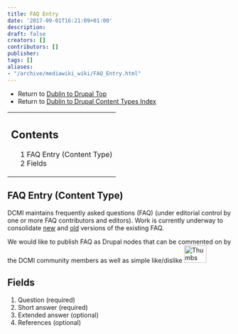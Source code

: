 ```yaml
---
title: FAQ Entry
date: '2017-09-01T16:21:09+01:00'
description: 
draft: false
creators: []
contributors: []
publisher: 
tags: []
aliases:
- "/archive/mediawiki_wiki/FAQ_Entry.html"
---
```


- Return to [Dublin to Drupal Top](/archive/mediawiki_wiki/DublinToDrupal_Project "DublinToDrupal Project")
- Return to [Dublin to Drupal Content Types Index](/archive/mediawiki_wiki/DublinToDrupal_Project#Content_Types "DublinToDrupal Project")

<table id="toc" class="toc">
  <tr>
    <td>
      <div id="toctitle">
        <h2>Contents</h2>
      </div>
      <ul>
        <li class="toclevel-1 tocsection-1"><a href="#FAQ_Entry_.28Content_Type.29"><span class="tocnumber">1</span> <span class="toctext">FAQ Entry (Content Type)</span></a></li>
        <li class="toclevel-1 tocsection-2"><a href="#Fields"><span class="tocnumber">2</span> <span class="toctext">Fields</span></a></li>
      </ul>
    </td>
  </tr>
</table>
<script>if (window.showTocToggle) { var tocShowText = "show"; var tocHideText = "hide"; showTocToggle(); } </script>

## FAQ Entry (Content Type) 

DCMI maintains frequently asked questions (FAQ) (under editorial control by one or more FAQ contributors and editors). Work is currently underway to consolidate [new](/archive/mediawiki_wiki/FAQ) and [old](http://dublincore.org/resources/faq/) versions of the existing FAQ.

We would like to publish FAQ as Drupal nodes that can be commented on by the DCMI community members as well as simple like/dislike [<img alt="Thumbs up-down image" src="/archive/mediawiki_wiki/images/ThumbsupThumbsdown.jpg" width="50" height="39">](/archive/mediawiki_wiki/File:ThumbsupThumbsdown.jpg "Thumbs up-down image")

## Fields 

1. Question (required)
2. Short answer (required)
3. Extended answer (optional)
4. References (optional)
<!-- 
NewPP limit report
Preprocessor node count: 7/1000000
Post-expand include size: 0/2097152 bytes
Template argument size: 0/2097152 bytes
Expensive parser function count: 0/100
-->
